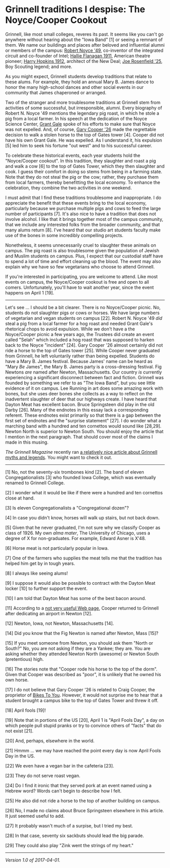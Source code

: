 Grinnell traditions I despise: The Noyce/Cooper Cookout
=======================================================

Grinnell, like most small colleges, reveres its past.  It seems
like you can't go anywhere without hearing about the "Iowa Band"
[1] or seeing a remnant of them.  We name our buildings and places 
after beloved and influential alumni or members of the campus: [Robert
Noyce '49](robert-noyce), co-inventor of the integrated circuit and
co-founder of Intel; [Hallie Flanagan 1911](hallie-flanagan), American
theatre pioneer; [Harry Hopkins 1912](harry-hopkins), architect of the New
Deal; [Joe Rosenfield '25](joe-rosenfield), Boy Scouting legend; and more.

As you might expect, Grinnell students develop traditions that relate
to these alums.  For example, they hold an annual Mary B. James dance
to honor the many high-school dances and other social events in our
community that James chaperoned or arranged.

Two of the stranger and more troublesome traditions at Grinnell stem from
activities of some successful, but irresponsible, alumni.  Every biography
of Robert N. Noyce '49 mentions the legendary pig roast, in which he
stole a pig from a local farmer.  In his speech at the dedication of
the Noyce Science Center, [Grant Gale](grant-gale) spoke of his efforts
to make sure that Noyce was not expelled.  And, of course, [Gary Cooper
'26](gary-cooper) made the regrettable decision to walk a stolen horse
to the top of Gates tower [4].  Cooper did not have his own Grant Gale.
He was expelled.  As I understand it, his expulsion [5] led him to seek
his fortune "out west" and to his successful career.

To celebrate these historical events, each year students hold the 
"Noyce/Cooper cookout".  In this tradition, they slaughter and
roast a pig and walk a cow [6] to the top of Gates Tower, which they
then slaughter and cook.  I guess their comfort in doing so stems from
being in a farming state.  Note that they do not steal the pig or the
cow; rather, they purchase them from local farmers, thereby benefitting
the local economy.  To enhance the celebration, they combine the two
activities in one weekend.

I must admit that I find these traditions troublesome and inappropriate.
I do appreciate the benefit that these events bring to the local economy,
particularly because we purchase multiple pigs and cows to feed the
large number of participants [7].  It's also nice to have a tradition
that does not involve alcohol.  I like that it brings together most
of the campus community, that we include any interested folks from the
broader community, and that many alums return [8].  I've heard
that our studio art students faculty make use of the bones in some
incredibly compelling projects.  

Nonetheless, it seems unnecessarily cruel to slaughter these animals
on campus.  The pig roast is also troublesome given the population of
Jewish and Muslim students on campus.  Plus, I expect that our custodial
staff have to spend a lot of time and effort cleaning up the blood.
The event may also explain why we have so few vegetarians who choose to
attend Grinnell.

If you're interested in participating, you are welcome to attend.  Like
most events on campus, the Noyce/Cooper cookout is free and open to all
comers.  Unfortunately, you'll have to wait another year, since the
event happens on April 1 [19].

---

Let's see ... I should be a bit clearer.  There is no Noyce/Cooper picnic.
No, students do not slaughter pigs or cows or horses.  We have large
numbers of vegetarian and vegan students on campus [22].  Robert N. Noyce
'49 *did* steal a pig from a local farmer for a hog roast and needed Grant
Gale's rhetorical chops to avoid expulsion.  While we don't have a the
Noyce/Cooper picnic a few years ago, the Trustees did create an event
called "Selah" which included a hog roast that was supposed to harken
back to the Noyce "incident" [24].  Gary Cooper '26 almost certainly
did not ride a horse to the top of Gates tower [25].  While Cooper
never graduated from Grinnell, he left voluntarily rather than being
expelled.  Students do have a Mary B. James festival.  Because James'
name can be heard as "Mary *Be* James", the Mary B. James party is a 
cross-dressing festival.  Fig Newtons *are* named after Newton,
Massachusetts.  Our country *is* currently experiencing a significant
disconnect between fact and fiction.  Grinnell was founded by something we
refer to as "The Iowa Band", but you see little evidence of it on campus.
Lee Running in art does some amazing work with bones, but she uses deer
bones she collects as a way to reflect on the inadvertent slaughter
of deer that our highways create.  I have heard that Dayton Meat has
excellent bacon.  Bruce Springsteen did play in the old Darby [26].
Many of the endnotes in this essay lack a corresponding referent.
These endnotes exist primarily so that there is a gap between the first
set of endnotes and the "surprise statement" [27].  I do wonder what a
marching band with a hundred and ten cornettos would sound like [28,29].
Newton North is superior to Newton South.  You should enjoy the article
that I mention in the next paragraph.  That should cover most of
the claims I made in this musing.

_The Grinnell Magazine_ recently ran [a relatively nice article about
Grinnell myths and legends](https://www.grinnell.edu/news/campus-myth-busters).
You might want to check it out.

---

[1] No, not the seventy-six trombones kind [2].  The band of eleven
Congregationalists [3] who founded Iowa College, which was eventually
renamed to Grinnell College.

[2] I wonder what it would be like if there were a hundred and ten
cornettos close at hand.

[3] Is eleven Congregationalists a "Congregational dozen"?

[4] In case you didn't know, horses will walk up stairs, but not back down.

[5] Given that he never graduated, I'm not sure why we classify Cooper
as class of 1926.  My own *alma mater*, The University of Chicago, uses
a degree of X for non-graduates.  For example, Edward Asner is X'48.

[6] Horse meat is not particularly popular in Iowa.

[7] One of the farmers who supplies the meat tells me that the tradition
has helped him get by in tough years.

[8] I always like seeing alums!

[9] I suppose it would also be possible to contract with the Dayton Meat
locker [10] to further support the event.

[10] I am told that Dayton Meat has some of the best bacon around.

[11] According to a [not very useful Web
page](https://www.grinnell.edu/about/history/gary-cooper-revisits-grinnell),
Cooper returned to Grinnell after dedicating an airport in Newton [12].

[12] Newton, Iowa, not Newton, Massachusetts [14].

[14] Did you know that the Fig Newton is named after Newton, Mass [15]?

[15] If you meet someone from Newton, you should ask them "North or South?"
No, you are not asking if they are a Yankee; they are.  You are asking whether
they attended Newton North (awesome) or Newton South (pretentious) high.

[16] The stories note that "Cooper rode his horse to the top of the dorm".
Given that Cooper was described as "poor", it is unlikely that he owned
his own horse.

[17] I do not believe that Gary Cooper '26 is related to Craig Cooper, the
proprietor of [Bikes To You](http://www.bikestoyou.com/).  However, it would
not surprise me to hear that a student brought a campus bike to the top of
Gates Tower and threw it off.

[18] April fools [19]!

[19] Note that in portions of the US [20], April 1 is "April Fools Day", a day
on which people pull stupid pranks or try to convince others of 
"facts" that do not exist [21].

[20] And, perhaps, elsewhere in the world.

[21] Hmmm ... we may have reached the point every day is now April Fools Day 
in the US.

[22] We even have a vegan bar in the cafeteria [23].

[23] They do not serve roast vegan.

[24] Do I find it ironic that they served pork at an event named using a Hebrew
word?  Words can't begin to describe how I felt.

[25] He also did not ride a horse to the top of another building on campus.

[26] No, I made no claims about Bruce Springsteen elsewhere in this article.
It just seemed useful to add.

[27] It probably wasn't much of a surpise, but I tried my best.

[28] In that case, seventy six sackbuts should lead the big parade.

[29] They could also play "Zink went the strings of my heart."

---

*Version 1.0 of 2017-04-01.*

